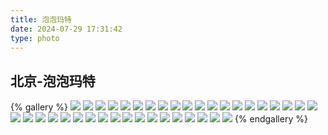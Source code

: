 ```yaml
---
title: 泡泡玛特
date: 2024-07-29 17:31:42
type: photo
---
```


## 北京-泡泡玛特

{% gallery %}
![](https://file-1305436646.cos.ap-nanjing.myqcloud.com/blog/photo/15/DSCF0217.webp)
![](https://file-1305436646.cos.ap-nanjing.myqcloud.com/blog/photo/15/DSCF0250.webp)
![](https://file-1305436646.cos.ap-nanjing.myqcloud.com/blog/photo/15/DSCF0295.webp)
![](https://file-1305436646.cos.ap-nanjing.myqcloud.com/blog/photo/15/DSCF0388.webp)
![](https://file-1305436646.cos.ap-nanjing.myqcloud.com/blog/photo/15/DSCF0433.webp)
![](https://file-1305436646.cos.ap-nanjing.myqcloud.com/blog/photo/15/DSCF0468.webp)
![](https://file-1305436646.cos.ap-nanjing.myqcloud.com/blog/photo/15/DSCF0535.webp)
![](https://file-1305436646.cos.ap-nanjing.myqcloud.com/blog/photo/15/DSCF0598.webp)
![](https://file-1305436646.cos.ap-nanjing.myqcloud.com/blog/photo/15/DSCF0739.webp)
![](https://file-1305436646.cos.ap-nanjing.myqcloud.com/blog/photo/15/DSCF0814.webp)
![](https://file-1305436646.cos.ap-nanjing.myqcloud.com/blog/photo/15/DSCF0847.webp)
![](https://file-1305436646.cos.ap-nanjing.myqcloud.com/blog/photo/15/DSCF0883.webp)
![](https://file-1305436646.cos.ap-nanjing.myqcloud.com/blog/photo/15/DSCF0898.webp)
![](https://file-1305436646.cos.ap-nanjing.myqcloud.com/blog/photo/15/DSCF0916.webp)
![](https://file-1305436646.cos.ap-nanjing.myqcloud.com/blog/photo/15/DSCF1079.webp)
![](https://file-1305436646.cos.ap-nanjing.myqcloud.com/blog/photo/15/DSCF1199.webp)
![](https://file-1305436646.cos.ap-nanjing.myqcloud.com/blog/photo/15/DSCF1268.webp)
![](https://file-1305436646.cos.ap-nanjing.myqcloud.com/blog/photo/15/DSCF1334.webp)
![](https://file-1305436646.cos.ap-nanjing.myqcloud.com/blog/photo/15/DSCF1376.webp)
![](https://file-1305436646.cos.ap-nanjing.myqcloud.com/blog/photo/15/DSCF1385.webp)
![](https://file-1305436646.cos.ap-nanjing.myqcloud.com/blog/photo/15/DSCF1433.webp)
![](https://file-1305436646.cos.ap-nanjing.myqcloud.com/blog/photo/15/DSCF1475.webp)
![](https://file-1305436646.cos.ap-nanjing.myqcloud.com/blog/photo/15/DSCF1499.webp)
![](https://file-1305436646.cos.ap-nanjing.myqcloud.com/blog/photo/15/DSCF1517.webp)
![](https://file-1305436646.cos.ap-nanjing.myqcloud.com/blog/photo/15/DSCF1634.webp)
![](https://file-1305436646.cos.ap-nanjing.myqcloud.com/blog/photo/15/DSCF1718.webp)
![](https://file-1305436646.cos.ap-nanjing.myqcloud.com/blog/photo/15/DSCF1925.webp)
![](https://file-1305436646.cos.ap-nanjing.myqcloud.com/blog/photo/15/DSCF1979.webp)
![](https://file-1305436646.cos.ap-nanjing.myqcloud.com/blog/photo/15/DSCF2100.webp)
![](https://file-1305436646.cos.ap-nanjing.myqcloud.com/blog/photo/15/DSCF2142.webp)
![](https://file-1305436646.cos.ap-nanjing.myqcloud.com/blog/photo/15/DSCF2178.webp)
![](https://file-1305436646.cos.ap-nanjing.myqcloud.com/blog/photo/15/DSCF2232.webp)
![](https://file-1305436646.cos.ap-nanjing.myqcloud.com/blog/photo/15/DSCF2382.webp)
![](https://file-1305436646.cos.ap-nanjing.myqcloud.com/blog/photo/15/DSCF2514.webp)
![](https://file-1305436646.cos.ap-nanjing.myqcloud.com/blog/photo/15/DSCF2574.webp)
![](https://file-1305436646.cos.ap-nanjing.myqcloud.com/blog/photo/15/DSCF2628.webp)
![](https://file-1305436646.cos.ap-nanjing.myqcloud.com/blog/photo/15/DSCF2664.webp)
![](https://file-1305436646.cos.ap-nanjing.myqcloud.com/blog/photo/15/DSCF2853.webp)
{% endgallery %}